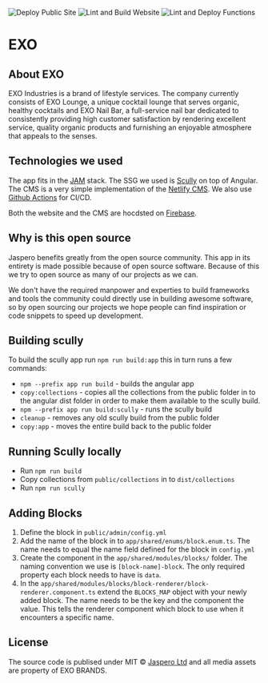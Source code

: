 ![Deploy Public Site](https://github.com/Jaspero/exo/workflows/Deploy%20Public%20Site/badge.svg)
![Lint and Build Website](https://github.com/Jaspero/exo/workflows/Lint%20and%20Build%20Website/badge.svg)
![Lint and Deploy Functions](https://github.com/Jaspero/exo/workflows/Lint%20and%20Deploy%20Functions/badge.svg)

# EXO

## About EXO

EXO Industries is a brand of lifestyle services. The company currently consists of EXO Lounge, a unique cocktail lounge that serves organic, healthy cocktails and EXO Nail Bar, a full-service nail bar dedicated to consistently providing high customer satisfaction by rendering excellent service, quality organic products and furnishing an enjoyable atmosphere that appeals to the senses.

## Technologies we used

The app fits in the [JAM](https://jamstack.org/) stack. The SSG we used is [Scully](https://github.com/scullyio/scully) on top of Angular.
The CMS is a very simple implementation of the [Netlify CMS](https://www.netlifycms.org/). We also use [Github Actions](https://help.github.com/en/actions) for CI/CD.

Both the website and the CMS are hocdsted on [Firebase](https://firebase.google.com/).

## Why is this open source 

Jaspero benefits greatly from the open source community. This app in its entirety is made possible because of open source software. Because of this we try to open source as many of our projects as we can. 

We don't have the required manpower and experties to build frameworks and tools the community could directly use in building awesome software, so by open sourcing our projects we hope people can find inspiration or code snippets to speed up development.

## Building scully

To build the scully app run `npm run build:app` this in turn runs a few commands:

- `npm --prefix app run build` - builds the angular app
- `copy:collections` - copies all the collections from the public folder in to the angular dist folder in order to make them available to the scully build.
- `npm --prefix app run build:scully` - runs the scully build
- `cleanup` - removes any old scully build from the public folder
- `copy:app` - moves the entire build back to the public folder

## Running Scully locally

- Run `npm run build`
- Copy collections from `public/collections` in to `dist/collections`
- Run `npm run scully`

## Adding Blocks

1. Define the block in `public/admin/config.yml`
2. Add the name of the block in to `app/shared/enums/block.enum.ts`. The name needs to equal the name field
defined for the block in `config.yml`
3. Create the component in the `app/shared/modules/blocks/` folder. The naming convention we use is `[block-name]-block`.
The only required property each block needs to have is `data`.
4. In the `app/shared/modules/blocks/block-renderer/block-renderer.component.ts` extend the `BLOCKS_MAP` object
with your newly added block. The name needs to be the key and the component the value. This tells the renderer
component which block to use when it encounters a specific name. 

## License 

The source code is publised under MIT © [Jaspero Ltd](mailto:info@jaspero.co) and all media assets are property of EXO BRANDS.
